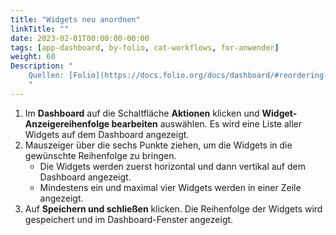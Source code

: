 ```yaml
---
title: "Widgets neu anordnen"
linkTitle: ""
date: 2023-02-01T00:00:00-00:00
tags: [app-dashboard, by-folio, cat-workflows, for-anwender]
weight: 60
Description: "
    Quellen: [Folio](https://docs.folio.org/docs/dashboard/#reordering-widgets) & [GBV](https://info.gbv.de/display/FOLIOGBVEXTERN/Folio:+Widgets+neu+anordnen)
    "
---
```


1.  Im **Dashboard** auf die Schaltfläche **Aktionen** klicken und **Widget-Anzeigereihenfolge bearbeiten** auswählen. Es wird eine Liste aller Widgets auf dem Dashboard angezeigt.
2.  Mauszeiger über die sechs Punkte ziehen, um die Widgets in die gewünschte Reihenfolge zu bringen.
    -   Die Widgets werden zuerst horizontal und dann vertikal auf dem Dashboard angezeigt.
    -   Mindestens ein und maximal vier Widgets werden in einer Zeile angezeigt.
3.  Auf **Speichern und schließen** klicken. Die Reihenfolge der Widgets wird gespeichert und im Dashboard-Fenster angezeigt.
